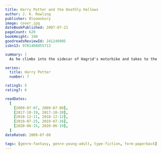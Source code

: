 ```yaml
---
title: Harry Potter and the Deathly Hallows
author: J. K. Rowling
publisher: Bloomsbury
image: cover.jpg
dateBookPublished: 2007-07-21
pageCount: 620
bookHeight: 198
goodreadsReviewId: 241240905
isbn13: 9781408855713

summary: |
  As he climbs into the sidecar of Hagrid's motorbike and takes to the skies, leaving Privet Drive for the last time, Harry Potter knows that Lord Voldemort and the Death Eaters are not far behind. The protective charm that has kept Harry safe until now is broken, but he cannot keep hiding. The Dark Lord is breathing fear into everything Harry loves and to stop him Harry will have to find and destroy the remaining Horcruxes. The final battle must begin - Harry must stand and face his enemy.

series:
  title: Harry Potter
  number: 7

rating5: 5
rating7: 6

readDates:
  [
    [2009-07-07, 2009-07-08],
    [2017-10-19, 2017-10-20],
    [2018-12-11, 2018-12-12],
    [2019-07-25, 2019-07-26],
    [2020-06-15, 2020-06-19],
  ]
dateRated: 2009-07-08

tags: [genre-fantasy, genre-young-adult, type-fiction, form-paperback]
---
```

